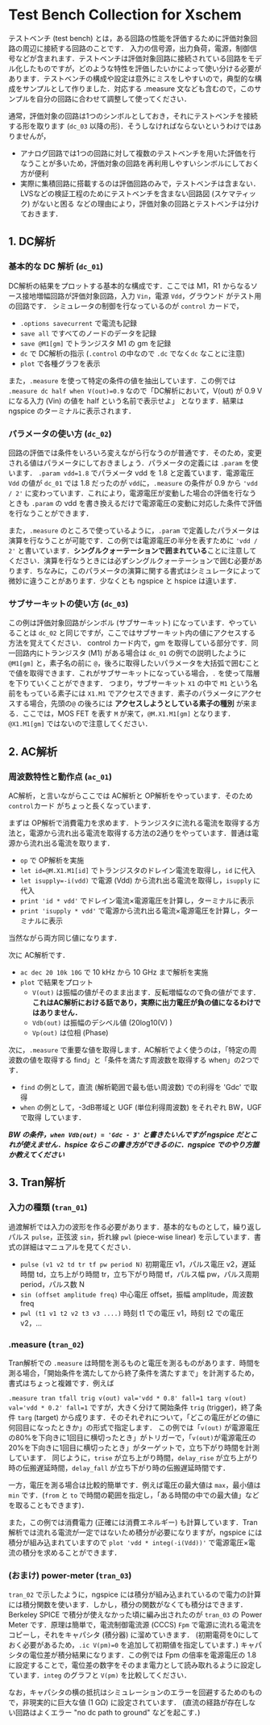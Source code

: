 # Test Bench Collection for Xschem

テストベンチ (test bench) とは，ある回路の性能を評価するために評価対象回路の周辺に接続する回路のことです．
入力の信号源，出力負荷，電源，制御信号などが含まれます．テストベンチは評価対象回路に接続されている回路をモデル化したものですが，どのような特性を評価したいかによって使い分ける必要があります．テストベンチの構成や設定は意外にミスをしやすいので，典型的な構成をサンプルとして作りました．対応する .measure 文なども含むので，このサンプルを自分の回路に合わせて調整して使ってください．

通常，評価対象の回路は1つのシンボルとしておき，それにテストベンチを接続する形を取ります (`dc_03` 以降の形)．そうしなければならないというわけではありませんが，
* アナログ回路では1つの回路に対して複数のテストベンチを用いた評価を行なうことが多いため，評価対象の回路を再利用しやすいシンボルにしておく方が便利
* 実際に集積回路に搭載するのは評価回路のみで，テストベンチは含まない．LVSなどの検証工程のためにテストベンチを含まない回路図 (スケマティック) がないと困る
などの理由により，評価対象の回路とテストベンチは分けておきます．

## 1. DC解析

### 基本的な DC 解析 (`dc_01`)

DC解析の結果をプロットする基本的な構成です．ここでは M1，R1 からなるソース接地増幅回路が評価対象回路，入力 `Vin`，電源 `Vdd`，グラウンド がテスト用の回路です．
シミュレータの制御を行なっているのが `control` カードで，
* `.options savecurrent` で電流も記録
* `save all` ですべてのノードのデータを記録
* `save @M1[gm]` でトランジスタ M1 の gm を記録
* `dc` で DC解析の指示 (`.control` の中なので `.dc` でなく`dc` なことに注意)
* `plot` で各種グラフを表示

また，`.measure` を使って特定の条件の値を抽出しています．この例では
`.measure dc half when V(out)=0.9` なので「DC解析において，V(out) が 0.9 V になる入力 (Vin) の値を half という名前で表示せよ」
となります．結果は ngspice のターミナルに表示されます．

### パラメータの使い方 (`dc_02`)

回路の評価では条件をいろいろ変えながら行なうのが普通です．そのため，変更される値はパラメータにしておきましょう．パラメータの定義には `.param` を使います．
`.param vdd=1.8` でパラメータ vdd を 1.8 と定義ています．電源電圧 `Vdd` の値が `dc_01` では 1.8 だったのが `vdd`に，`.measure` の条件が 0.9 から `'vdd / 2'` に変わっています．これにより，電源電圧が変動した場合の評価を行なうときも `.param` の vdd を書き換えるだけで電源電圧の変動に対応した条件で評価を行なうことができます．

また，`.measure` のところで使っているように，`.param` で定義したパラメータは演算を行なうことが可能です．この例では電源電圧の半分を表すために `'vdd / 2'` と書いています．**シングルクォーテーションで囲まれている**ことに注意してください．演算を行なうときには必ずシングルクォーテーションで囲む必要があります．ちなみに，このパラメータの演算に関する書式はシミュレータによって微妙に違うことがあります．少なくとも ngspice と hspice は違います．

### サブサーキットの使い方 (`dc_03`)

この例は評価対象回路がシンボル (サブサーキット) になっています．やっていることは `dc_02` と同じですが，ここではサブサーキット内の値にアクセスする方法を覚えてください．
control カード内で，gm を取得している部分です．同一回路内にトランジスタ (M1) がある場合は `dc_01` の例での説明したように `@M1[gm]` と，素子名の前に `@`，後ろに取得したいパラメータを大括弧で囲むことで値を取得できます．これがサブサーキットになっている場合，`.` を使って階層を下りていくことができます．
つまり，サブサーキット `X1` の中で `M1` という名前をもっている素子には `X1.M1` でアクセスできます．素子のパラメータにアクセスする場合，先頭の`@` の後ろには **アクセスしようとしている素子の種別** が来まる．ここでは，MOS FET を表す `M` が来て，`@M.X1.M1[gm]` となります．`@X1.M1[gm]` ではないので注意してください．

## 2. AC解析

### 周波数特性と動作点 (`ac_01`)

AC解析，と言いながらここでは AC解析と OP解析をやっています．そのため `control`カード がちょっと長くなっています．

まずは OP解析で消費電力を求めます．トランジスタに流れる電流を取得する方法と，電源から流れ出る電流を取得する方法の2通りをやっています．普通は電源から流れ出る電流を取ります．

* `op` で OP解析を実施
* `let id=@M.X1.M1[id]` でトランジスタのドレイン電流を取得し，`id` に代入
* `let isupply=-i(vdd)` で電源 (Vdd) から流れ出る電流を取得し，`isupply` に代入
* `print 'id * vdd'` でドレイン電流×電源電圧を計算し，ターミナルに表示
* `print 'isupply * vdd'` で電源から流れ出る電流×電源電圧を計算し，ターミナルに表示

当然ながら両方同じ値になります．

次に AC解析です．

* `ac dec 20 10k 10G` で 10 kHz から 10 GHz まで解析を実施
* `plot` で結果をプロット
  * `V(out)` は振幅の値がそのまま出ます．反転増幅なので負の値がでます．**これはAC解析における話であり，実際に出力電圧が負の値になるわけではありません．**
  * `Vdb(out)` は振幅のデシベル値 (20log10(V) )
  * `Vp(out)` は位相 (Phase)

次に，`.measure` で重要な値を取得します．AC解析でよく使うのは，「特定の周波数の値を取得する find」と「条件を満たす周波数を取得する when」の2つです．
* `find` の例として，直流 (解析範囲で最も低い周波数) での利得を 'Gdc' で取得
* `when` の例として，-3dB帯域と UGF (単位利得周波数) をそれぞれ BW，UGF で取得
しています．


***BW の条件，`when Vdb(out) = 'Gdc - 3'` と書きたいんですが ngspice だとこれが使えません．hspice ならこの書き方ができるのに．ngspice でのやり方誰か教えてください***

## 3. Tran解析

### 入力の種類 (`tran_01`)

過渡解析では入力の波形を作る必要があります．基本的なものとして，繰り返しパルス `pulse`，正弦波 `sin`，折れ線 `pwl` (piece-wise linear) を示しています．書式の詳細はマニュアルを見てください．

* `pulse (v1 v2 td tr tf pw period N)` 初期電圧 v1，パルス電圧 v2，遅延時間 td，立ち上がり時間 tr，立ち下がり時間 tf，パルス幅 pw，パルス周期 period，パルス数 N
* `sin (offset amplitude freq)` 中心電圧 offset，振幅 amplitude，周波数 freq
* `pwl (t1 v1 t2 v2 t3 v3 ....)` 時刻 t1 での電圧 v1，時刻 t2 での電圧 v2，…

### .measure (`tran_02`)

Tran解析での `.measure` は時間を測るものと電圧を測るものがあります．時間を測る場合，「開始条件を満たしてから終了条件を満たすまで」を計測するため，
書式はちょっと複雑です．例えば

`.measure tran tfall trig v(out) val='vdd * 0.8' fall=1 targ v(out) val='vdd * 0.2' fall=1`
ですが，大きく分けて開始条件 `trig` (trigger)，終了条件 `targ` (target) から成ります．そのそれぞれについて，「どこの電圧がどの値に何回目になったときか」の形式で指定します．
この例では「`v(out)` が電源電圧の80%を下向きに1回目に横切ったとき」がトリガーで，「`v(out)`が電源電圧の20%を下向きに1回目に横切ったとき」がターゲットで，立ち下がり時間を計測しています．
同じように，`trise` が立ち上がり時間，`delay_rise` が立ち上がり時の伝搬遅延時間，`delay_fall` が立ち下がり時の伝搬遅延時間です．

一方，電圧を測る場合は比較的簡単です．例えば電圧の最大値は `max`，最小値は `min` です．(`from` と `to` で時間の範囲を指定し，「ある時間の中での最大値」などを取ることもできます)．

また，この例では消費電力 (正確には消費エネルギー) も計算しています．Tran解析では流れる電流が一定ではないため積分が必要になりますが，ngspice には積分が組み込まれていますので
`plot 'vdd * integ(-i(Vdd))'` で電源電圧×電流の積分を求めることができます．


### (おまけ) power-meter (`tran_03`)

`tran_02` で示したように，ngspice には積分が組み込まれているので電力の計算には積分関数を使います．しかし，積分の関数がなくても積分はできます．
Berkeley SPICE で積分が使えなかった頃に編み出されたのが `tran_03` の Power Meter です．原理は簡単で，電流制御電流源 (CCCS) `Fpm` で電源に流れる電流をコピーし，それをキャパシタ (積分器) に溜めていきます．
(初期電荷を0にしておく必要があるため，`.ic V(pm)=0` を追加して初期値を指定しています．)
キャパシタの電位差が積分結果になります．この例では Fpm の倍率を電源電圧の 1.8 に設定することで，電位差の数字をそのまま電力として読み取れるように設定しています．`integ` のグラフと `V(pm)` を比較してください．

なお，キャパシタの横の抵抗はシミュレーションのエラーを回避するためのもので，非現実的に巨大な値 (1 GΩ) に設定されています．
(直流の経路が存在しない回路はよくエラー "no dc path to ground" などを起こす．)


